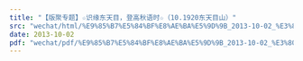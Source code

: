 ```yaml
---
title: "【版聚专题】☆识缘东天目，登高秋语时☆（10.1920东天目山）"
src: "wechat/html/%E9%85%B7%E5%84%BF%E8%AE%BA%E5%9D%9B_2013-10-02_%E3%80%90%E7%89%88%E8%81%9A%E4%B8%93%E9%A2%98%E3%80%91%E2%98%86%E8%AF%86%E7%BC%98%E4%B8%9C%E5%A4%A9%E7%9B%AE%EF%BC%8C%E7%99%BB%E9%AB%98%E7%A7%8B%E8%AF%AD%E6%97%B6%E2%98%86%EF%BC%8810.1920%E4%B8%9C%E5%A4%A9%E7%9B%AE%E5%B1%B1%EF%BC%89.html"
date: 2013-10-02
pdf: "wechat/pdf/%E9%85%B7%E5%84%BF%E8%AE%BA%E5%9D%9B_2013-10-02_%E3%80%90%E7%89%88%E8%81%9A%E4%B8%93%E9%A2%98%E3%80%91%E2%98%86%E8%AF%86%E7%BC%98%E4%B8%9C%E5%A4%A9%E7%9B%AE%EF%BC%8C%E7%99%BB%E9%AB%98%E7%A7%8B%E8%AF%AD%E6%97%B6%E2%98%86%EF%BC%8810.1920%E4%B8%9C%E5%A4%A9%E7%9B%AE%E5%B1%B1%EF%BC%89.pdf"
---
```


